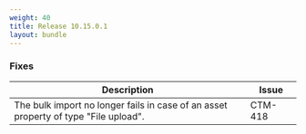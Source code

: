 ```yaml
---
weight: 40
title: Release 10.15.0.1
layout: bundle
---
```


### Fixes

<div><table ><colgroup>
<col style="width: 70%;"><col style="width: 15%;"></colgroup>
<thead><tr>
<th>
Description</th>
<th>
Issue</th>
</tr>
</thead><tbody>

<tr>
<td>The bulk import no longer fails in case of an asset property of type "File upload".</td>
<td>CTM-418</td>
</tr>

</tbody></table></div>
